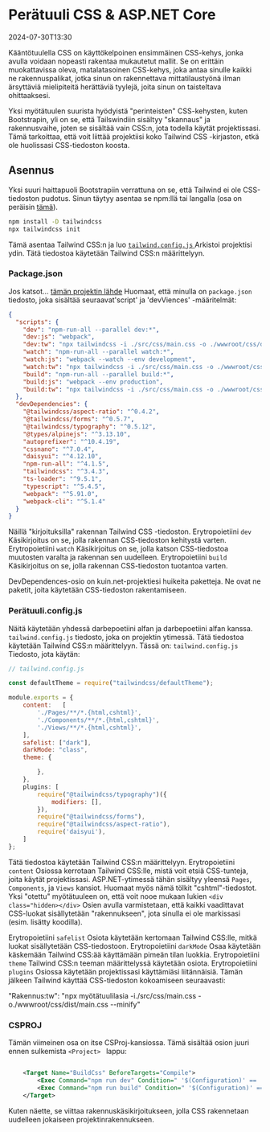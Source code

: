 # Perätuuli CSS & ASP.NET Core

<datetime class="hidden">2024-07-30T13:30</datetime>

<!--category-- ASP.NET, Tailwind -->
Kääntötuulella CSS on käyttökelpoinen ensimmäinen CSS-kehys, jonka avulla voidaan nopeasti rakentaa mukautetut mallit. Se on erittäin muokattavissa oleva, matalatasoinen CSS-kehys, joka antaa sinulle kaikki ne rakennuspalikat, jotka sinun on rakennettava mittatilaustyönä ilman ärsyttäviä mielipiteitä herättäviä tyylejä, joita sinun on taisteltava ohittaaksesi.

Yksi myötätuulen suurista hyödyistä "perinteisten" CSS-kehysten, kuten Bootstrapin, yli on se, että Tailswindiin sisältyy "skannaus" ja rakennusvaihe, joten se sisältää vain CSS:n, jota todella käytät projektissasi. Tämä tarkoittaa, että voit liittää projektiisi koko Tailwind CSS -kirjaston, etkä ole huolissasi CSS-tiedoston koosta.

## Asennus

Yksi suuri haittapuoli Bootstrapiin verrattuna on se, että Tailwind ei ole CSS-tiedoston pudotus. Sinun täytyy asentaa se npm:llä tai langalla (osa on peräisin [tämä](https://tailwindcss.com/docs/installation)).

```bash
npm install -D tailwindcss
npx tailwindcss init
```

Tämä asentaa Tailwind CSS:n ja luo [`tailwind.config.js` ](#tailwindconfigjs) Arkistoi projektisi ydin. Tätä tiedostoa käytetään Tailwind CSS:n määrittelyyn.

### Package.json

Jos katsot... [tämän projektin lähde](https://github.com/scottgal/mostlylucidweb/tree/main/Mostlylucid) Huomaat, että minulla on `package.json` tiedosto, joka sisältää seuraavat'script' ja 'devViences' -määritelmät:

```json
{
  "scripts": {
    "dev": "npm-run-all --parallel dev:*",
    "dev:js": "webpack",
    "dev:tw": "npx tailwindcss -i ./src/css/main.css -o ./wwwroot/css/dist/main.css",
    "watch": "npm-run-all --parallel watch:*",
    "watch:js": "webpack --watch --env development",
    "watch:tw": "npx tailwindcss -i ./src/css/main.css -o ./wwwroot/css/dist/main.css --watch",
    "build": "npm-run-all --parallel build:*",
    "build:js": "webpack --env production",
    "build:tw": "npx tailwindcss -i ./src/css/main.css -o ./wwwroot/css/dist/main.css --minify"
  },
  "devDependencies": {
    "@tailwindcss/aspect-ratio": "^0.4.2",
    "@tailwindcss/forms": "^0.5.7",
    "@tailwindcss/typography": "^0.5.12",
    "@types/alpinejs": "^3.13.10",
    "autoprefixer": "^10.4.19",
    "cssnano": "^7.0.4",
    "daisyui": "^4.12.10",
    "npm-run-all": "^4.1.5",
    "tailwindcss": "^3.4.3",
    "ts-loader": "^9.5.1",
    "typescript": "^5.4.5",
    "webpack": "^5.91.0",
    "webpack-cli": "^5.1.4"
  }
}
```

Näillä "kirjoituksilla" rakennan Tailwind CSS -tiedoston. Erytropoietiini `dev` Käsikirjoitus on se, jolla rakennan CSS-tiedoston kehitystä varten. Erytropoietiini `watch` Käsikirjoitus on se, jolla katson CSS-tiedostoa muutosten varalta ja rakennan sen uudelleen. Erytropoietiini `build` Käsikirjoitus on se, jolla rakennan CSS-tiedoston tuotantoa varten.

DevDependences-osio on kuin.net-projektiesi huikeita paketteja. Ne ovat ne paketit, joita käytetään CSS-tiedoston rakentamiseen.

### Perätuuli.config.js

Näitä käytetään yhdessä darbepoetiini alfan ja darbepoetiini alfan kanssa. `tailwind.config.js` tiedosto, joka on projektin ytimessä. Tätä tiedostoa käytetään Tailwind CSS:n määrittelyyn. Tässä on: `tailwind.config.js` Tiedosto, jota käytän:

```javascript
// tailwind.config.js

const defaultTheme = require("tailwindcss/defaultTheme");

module.exports = {
    content:   [
        './Pages/**/*.{html,cshtml}',
        './Components/**/*.{html,cshtml}',
        './Views/**/*.{html,cshtml}',
    ],
    safelist: ["dark"],
    darkMode: "class",
    theme: {

        },
    },
    plugins: [
        require("@tailwindcss/typography")({
            modifiers: [],
        }),
        require("@tailwindcss/forms"),
        require("@tailwindcss/aspect-ratio"),
        require('daisyui'),
    ]
};
```

Tätä tiedostoa käytetään Tailwind CSS:n määrittelyyn. Erytropoietiini `content` Osiossa kerrotaan Tailwind CSS:lle, mistä voit etsiä CSS-tunteja, joita käytät projektissasi. ASP.NET-ytimessä tähän sisältyy yleensä `Pages`, `Components`, ja `Views` kansiot. Huomaat myös nämä tölkit "cshtml"-tiedostot.
Yksi "otettu" myötätuuleen on, että voit nooe mukaan lukien ` <div class="hidden></div> ` Osien avulla varmistetaan, että kaikki vaadittavat CSS-luokat sisällytetään "rakennukseen", jota sinulla ei ole markissasi (esim. lisätty koodilla).

Erytropoietiini `safelist` Osiota käytetään kertomaan Tailwind CSS:lle, mitkä luokat sisällytetään CSS-tiedostoon. Erytropoietiini `darkMode` Osaa käytetään käskemään Tailwind CSS:ää käyttämään pimeän tilan luokkia. Erytropoietiini `theme` Tailwind CSS:n teeman määrittelyssä käytetään osiota. Erytropoietiini `plugins` Osiossa käytetään projektissasi käyttämiäsi liitännäisiä. Tämän jälkeen Tailwind käyttää CSS-tiedoston kokoamiseen seuraavasti:

"Rakennus:tw": "npx myötätuulilasia -i./src/css/main.css -o./wwwroot/css/dist/main.css --minify"

### CSPROJ

Tämän viimeinen osa on itse CSProj-kansiossa. Tämä sisältää osion juuri ennen sulkemista  `<Project> ` lappu:

```xml

    <Target Name="BuildCss" BeforeTargets="Compile">
        <Exec Command="npm run dev" Condition=" '$(Configuration)' == 'Debug' " />
        <Exec Command="npm run build" Condition=" '$(Configuration)' == 'Release' " EnvironmentVariables="NODE_ENV=production" />
    </Target>

```

Kuten näette, se viittaa rakennuskäsikirjoitukseen, jolla CSS rakennetaan uudelleen jokaiseen projektinrakennukseen.
